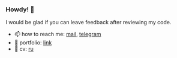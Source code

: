 ### Howdy! 👋

I would be glad if you can leave feedback after reviewing my code.

- 📫  how to reach me: [mail](mailto:main@egorskikh.ru), [telegram](https://t.me/egorskikh)
- 💼  portfolio: [link](https://egorskikh.ru/project.html)
- 📃  cv: [ru](https://egorskikh.ru/cv.html)


<!--
**egorskikh/egorskikh** is a ✨ _special_ ✨ repository because its `README.md` (this file) appears on your GitHub profile.

Here are some ideas to get you started:

- 🔭 I’m currently working on ...
- 🌱 I’m currently learning ...
- 👯 I’m looking to collaborate on ...
- 🤔 I’m looking for help with ...
- 💬 Ask me about ...
- 📫 How to reach me: ...
- 😄 Pronouns: ...
- ⚡ Fun fact: ...
-->

